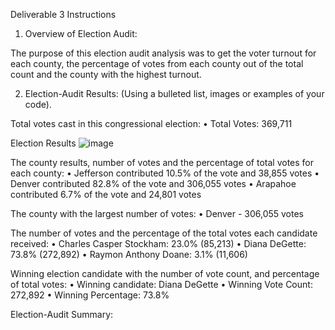 Deliverable 3 Instructions

1. Overview of Election Audit: 

The purpose of this election audit analysis was to get the voter turnout for each county, the percentage of votes from each county out of the total count and the county with the highest turnout.

2. Election-Audit Results: 
(Using a bulleted list, images or examples of your code).

Total votes cast in this congressional election: 
•	Total Votes: 369,711

Election Results
![image](https://user-images.githubusercontent.com/79559910/115131507-a2e21a80-9fc6-11eb-90f1-61df686145f8.png)

The county results, number of votes and the percentage of total votes for each county:
•	Jefferson contributed 10.5% of the vote and 38,855 votes
•	Denver contributed 82.8% of the vote and 306,055 votes
•	Arapahoe contributed 6.7% of the vote and 24,801 votes

The county with the largest number of votes: 
•	Denver - 306,055 votes

The number of votes and the percentage of the total votes each candidate received:
•	Charles Casper Stockham: 23.0% (85,213)
•	Diana DeGette: 73.8% (272,892)
•	Raymon Anthony Doane: 3.1% (11,606)

Winning election candidate with the number of vote count, and percentage of total votes: 
•	Winning candidate: Diana DeGette
•	Winning Vote Count: 272,892
•	Winning Percentage: 73.8%

Election-Audit Summary: 
